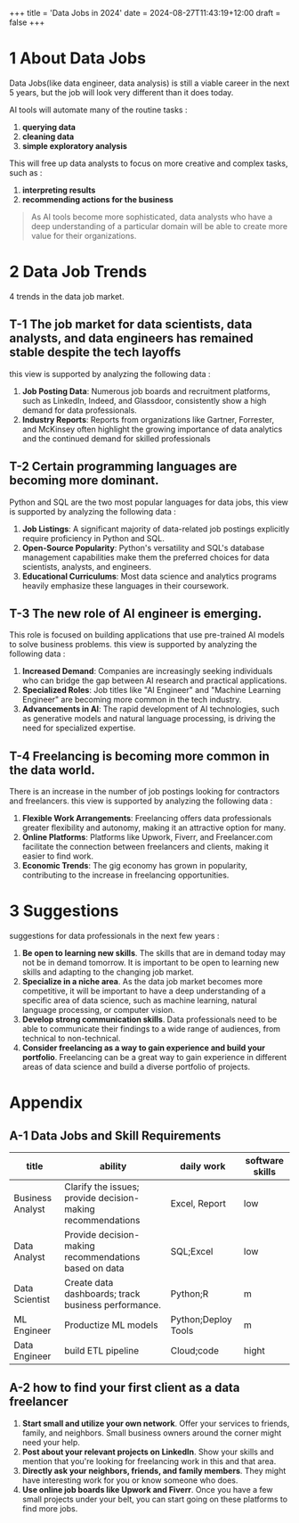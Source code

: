 +++
title = 'Data Jobs in 2024'
date = 2024-08-27T11:43:19+12:00
draft = false
+++


# 1 About Data Jobs
Data Jobs(like data engineer, data analysis) is still a viable career in the next 5 years, but the job will look very different than it does today.  

AI tools will automate many of the routine tasks :  
1. **querying data**
2. **cleaning data**
3. **simple exploratory analysis**

This will free up data analysts to focus on more creative and complex tasks, such as :  
1. **interpreting results**
2. **recommending actions for the business**

>As AI tools become more sophisticated, data analysts who have a deep understanding of a particular domain will be able to create more value for their organizations.

# 2 Data Job Trends
4 trends in the data job market.  

## T-1 The job market for data scientists, data analysts, and data engineers has remained stable despite the tech layoffs
this view is supported by analyzing the following data : 
1. **Job Posting Data**: Numerous job boards and recruitment platforms, such as LinkedIn, Indeed, and Glassdoor, consistently show a high demand for data professionals.
2. **Industry Reports**: Reports from organizations like Gartner, Forrester, and McKinsey often highlight the growing importance of data analytics and the continued demand for skilled professionals

## T-2 Certain programming languages are becoming more dominant. 
Python and SQL are the two most popular languages for data jobs, this view is supported by analyzing the following data :  
1. **Job Listings**: A significant majority of data-related job postings explicitly require proficiency in Python and SQL.
2. **Open-Source Popularity**: Python's versatility and SQL's database management capabilities make them the preferred choices for data scientists, analysts, and engineers.
3. **Educational Curriculums**: Most data science and analytics programs heavily emphasize these languages in their coursework.  


## T-3 The new role of AI engineer is emerging.
This role is focused on building applications that use pre-trained AI models to solve business problems. this view is supported by analyzing the following data :  
1. **Increased Demand**: Companies are increasingly seeking individuals who can bridge the gap between AI research and practical applications.
2. **Specialized Roles**: Job titles like "AI Engineer" and "Machine Learning Engineer" are becoming more common in the tech industry.
3. **Advancements in AI**: The rapid development of AI technologies, such as generative models and natural language processing, is driving the need for specialized expertise.  


## T-4 Freelancing is becoming more common in the data world. 
There is an increase in the number of job postings looking for contractors and freelancers. this view is supported by analyzing the following data :  
1. **Flexible Work Arrangements**: Freelancing offers data professionals greater flexibility and autonomy, making it an attractive option for many.
2. **Online Platforms**: Platforms like Upwork, Fiverr, and Freelancer.com facilitate the connection between freelancers and clients, making it easier to find work.
3. **Economic Trends**: The gig economy has grown in popularity, contributing to the increase in freelancing opportunities.


# 3 Suggestions
suggestions for data professionals in the next few years :  
1. **Be open to learning new skills**. The skills that are in demand today may not be in demand tomorrow. It is important to be open to learning new skills and adapting to the changing job market.
2. **Specialize in a niche area**. As the data job market becomes more competitive, it will be important to have a deep understanding of a specific area of data science, such as machine learning, natural language processing, or computer vision.
3. **Develop strong communication skills**. Data professionals need to be able to communicate their findings to a wide range of audiences, from technical to non-technical.
4. **Consider freelancing as a way to gain experience and build your portfolio**. Freelancing can be a great way to gain experience in different areas of data science and build a diverse portfolio of projects.



# Appendix

## A-1 Data  Jobs and Skill Requirements
|title| ability | daily work | software skills |
|--|----|----|--|
|Business Analyst|Clarify the issues; provide decision-making recommendations | Excel, Report| low |
|Data Analyst |Provide decision-making recommendations based on data | SQL;Excel | low |
|Data Scientist|Create data dashboards; track business performance. | Python;R| m |
|ML Engineer | Productize ML models | Python;Deploy Tools| m |
Data Engineer |build ETL pipeline |Cloud;code| hight|

## A-2 how to find your first client as a data freelancer  
1. **Start small and utilize your own network**. Offer your services to friends, family, and neighbors. Small business owners around the corner might need your help.
2. **Post about your relevant projects on LinkedIn**. Show your skills and mention that you're looking for freelancing work in this and that area.
3. **Directly ask your neighbors, friends, and family members**. They might have interesting work for you or know someone who does.
4. **Use online job boards like Upwork and Fiverr**. Once you have a few small projects under your belt, you can start going on these platforms to find more jobs.